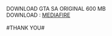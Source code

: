 DOWNLOAD GTA SA ORIGINAL 600 MB</BR>
DOWNLOAD : [MEDIAFIRE](http://www.mediafire.com/file/676hgu1m6eqbln7/GTA_SAN_ANDREAS.7z/file)</BR></BR>#THANK YOU#
